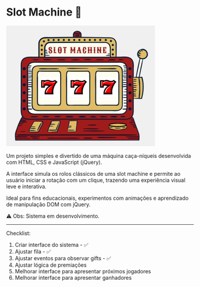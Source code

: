 # Slot Machine 🎰

![Slot Machine Screenshot](screenshot.png)

Um projeto simples e divertido de uma máquina caça-níqueis desenvolvida com HTML, CSS e JavaScript (jQuery).

A interface simula os rolos clássicos de uma slot machine e permite ao usuário iniciar a rotação com um clique, trazendo uma experiência visual leve e interativa. 

Ideal para fins educacionais, experimentos com animações e aprendizado de manipulação DOM com jQuery.

⚠️ Obs: Sistema em desenvolvimento.

---

Checklist:
1. Criar interface do sistema - ✅
2. Ajustar fila - ✅
3. Ajustar eventos para observar gifts - ✅
4. Ajustar lógica de premiações
5. Melhorar interface para apresentar próximos jogadores
6. Melhorar interface para apresentar ganhadores
